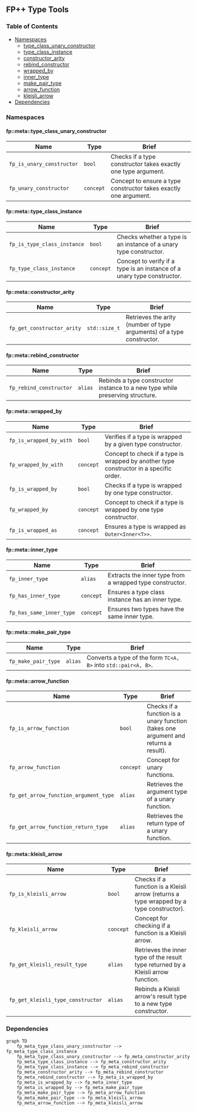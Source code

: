 FP++ Type Tools
---

### Table of Contents

* [Namespaces](#namespaces)
  * [type_class_unary_constructor](#fpmetatype_class_unary_constructor)
  * [type_class_instance](#fpmetatype_class_instance)
  * [constructor_arity](#fpmetaconstructor_arity)
  * [rebind_constructor](#fpmetarebind_constructor)
  * [wrapped_by](#fpmetawrapped_by)
  * [inner_type](#fpmetainner_type)
  * [make_pair_type](#fpmetamake_pair_type)
  * [arrow_function](#fpmetaarrow_function)
  * [kleisli_arrow](#fpmetakleisli_arrow)
* [Dependencies](#dependencies)

### Namespaces

#### fp::meta::type_class_unary_constructor

| **Name**                  | **Type**  | **Brief**                                                        |
|---------------------------|-----------|------------------------------------------------------------------|
| `fp_is_unary_constructor` | `bool`    | Checks if a type constructor takes exactly one type argument.    |
| `fp_unary_constructor`    | `concept` | Concept to ensure a type constructor takes exactly one argument. |

#### fp::meta::type_class_instance

| **Name**                    | **Type**  | **Brief**                                                               |
|-----------------------------|-----------|-------------------------------------------------------------------------|
| `fp_is_type_class_instance` | `bool`    | Checks whether a type is an instance of a unary type constructor.       |
| `fp_type_class_instance`    | `concept` | Concept to verify if a type is an instance of a unary type constructor. |

#### fp::meta::constructor_arity

| **Name**                   | **Type**      | **Brief**                                                             |
|----------------------------|---------------|-----------------------------------------------------------------------|
| `fp_get_constructor_arity` | `std::size_t` | Retrieves the arity (number of type arguments) of a type constructor. |

#### fp::meta::rebind_constructor

| **Name**                | **Type** | **Brief**                                                                     |
|-------------------------|----------|-------------------------------------------------------------------------------|
| `fp_rebind_constructor` | `alias`  | Rebinds a type constructor instance to a new type while preserving structure. |

#### fp::meta::wrapped_by

| **Name**                | **Type**  | **Brief**                                                                              |
|-------------------------|-----------|----------------------------------------------------------------------------------------|
| `fp_is_wrapped_by_with` | `bool`    | Verifies if a type is wrapped by a given type constructor.                             |
| `fp_wrapped_by_with`    | `concept` | Concept to check if a type is wrapped by another type constructor in a specific order. |
| `fp_is_wrapped_by`      | `bool`    | Checks if a type is wrapped by one type constructor.                                   |
| `fp_wrapped_by`         | `concept` | Concept to check if a type is wrapped by one type constructor.                         |
| `fp_is_wrapped_as`      | `concept` | Ensures a type is wrapped as `Outer<Inner<T>>`.                                        |

#### fp::meta::inner_type

| **Name**                 | **Type**  | **Brief**                                                |
|--------------------------|-----------|----------------------------------------------------------|
| `fp_inner_type`          | `alias`   | Extracts the inner type from a wrapped type constructor. |
| `fp_has_inner_type`      | `concept` | Ensures a type class instance has an inner type.         |
| `fp_has_same_inner_type` | `concept` | Ensures two types have the same inner type.              |

#### fp::meta::make_pair_type

| **Name**            | **Type** | **Brief**                                                      |
|---------------------|----------|----------------------------------------------------------------|
| `fp_make_pair_type` | `alias`  | Converts a type of the form `TC<A, B>` into `std::pair<A, B>`. |

#### fp::meta::arrow_function

| **Name**                              | **Type**  | **Brief**                                                                           |
|---------------------------------------|-----------|-------------------------------------------------------------------------------------|
| `fp_is_arrow_function`                | `bool`    | Checks if a function is a unary function (takes one argument and returns a result). |
| `fp_arrow_function`                   | `concept` | Concept for unary functions.                                                        |
| `fp_get_arrow_function_argument_type` | `alias`   | Retrieves the argument type of a unary function.                                    |
| `fp_get_arrow_function_return_type`   | `alias`   | Retrieves the return type of a unary function.                                      |

#### fp::meta::kleisli_arrow

| **Name**                          | **Type**  | **Brief**                                                                               |
|-----------------------------------|-----------|-----------------------------------------------------------------------------------------|
| `fp_is_kleisli_arrow`             | `bool`    | Checks if a function is a Kleisli arrow (returns a type wrapped by a type constructor). |
| `fp_kleisli_arrow`                | `concept` | Concept for checking if a function is a Kleisli arrow.                                  |
| `fp_get_kleisli_result_type`      | `alias`   | Retrieves the inner type of the result type returned by a Kleisli arrow function.       |
| `fp_get_kleisli_type_constructor` | `alias`   | Rebinds a Kleisli arrow's result type to a new type constructor.                        |

### Dependencies

```mermaid
graph TD
    fp_meta_type_class_unary_constructor --> fp_meta_type_class_instance
    fp_meta_type_class_unary_constructor --> fp_meta_constructor_arity
    fp_meta_type_class_instance --> fp_meta_constructor_arity
    fp_meta_type_class_instance --> fp_meta_rebind_constructor
    fp_meta_constructor_arity --> fp_meta_rebind_constructor
    fp_meta_rebind_constructor --> fp_meta_is_wrapped_by
    fp_meta_is_wrapped_by --> fp_meta_inner_type
    fp_meta_is_wrapped_by --> fp_meta_make_pair_type
    fp_meta_make_pair_type --> fp_meta_arrow_function
    fp_meta_make_pair_type --> fp_meta_kleisli_arrow
    fp_meta_arrow_function --> fp_meta_kleisli_arrow
```
